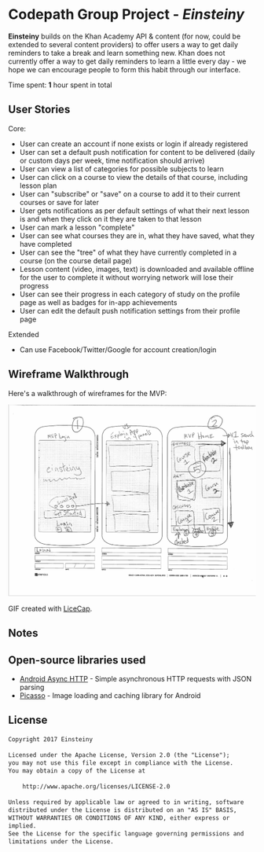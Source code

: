 # Codepath Group Project - *Einsteiny*

**Einsteiny** builds on the Khan Academy API & content (for now, could be extended to several content providers) to offer users a way to get daily reminders to take a break and learn something new.  Khan does not currently offer a way to get daily reminders to learn a little every day - we hope we can encourage people to form this habit through our interface. 

Time spent: **1** hour spent in total

## User Stories

Core:
* User can create an account if none exists or login if already registered
* User can set a default push notification for content to be delivered (daily or custom days per week, time notification should arrive)
* User can view a list of categories for possible subjects to learn
* User can click on a course to view the details of that course, including lesson plan
* User can "subscribe" or "save" on a course to add it to their current courses or save for later
* User gets notifications as per default settings of what their next lesson is and when they click on it they are taken to that lesson
* User can mark a lesson "complete"
* User can see what courses they are in, what they have saved, what they have completed
* User can see the "tree" of what they have currently completed in a course (on the course detail page)
* Lesson content (video, images, text) is downloaded and available offline for the user to complete it without worrying network will lose their progress
* User can see their progress in each category of study on the profile page as well as badges for in-app achievements
* User can edit the default push notification settings from their profile page

Extended
* Can use Facebook/Twitter/Google for account creation/login

## Wireframe Walkthrough

Here's a walkthrough of wireframes for the MVP:

<img src='https://github.com/Einsteiny/einsteiny/blob/master/resources/wireframes.gif' title='Wireframes Walkthrough' width='' alt='Wireframes Walkthrough' />

GIF created with [LiceCap](http://www.cockos.com/licecap/).

## Notes


## Open-source libraries used

- [Android Async HTTP](https://github.com/loopj/android-async-http) - Simple asynchronous HTTP requests with JSON parsing
- [Picasso](http://square.github.io/picasso/) - Image loading and caching library for Android

## License

    Copyright 2017 Einsteiny

    Licensed under the Apache License, Version 2.0 (the "License");
    you may not use this file except in compliance with the License.
    You may obtain a copy of the License at

        http://www.apache.org/licenses/LICENSE-2.0

    Unless required by applicable law or agreed to in writing, software
    distributed under the License is distributed on an "AS IS" BASIS,
    WITHOUT WARRANTIES OR CONDITIONS OF ANY KIND, either express or implied.
    See the License for the specific language governing permissions and
    limitations under the License.
